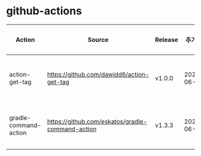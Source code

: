# github-actions

| Action | Source | Release | 추가일 | 수정자 | 비교 |
| --- | --- | --- | --- | --- | --- |
| action-get-tag | <https://github.com/dawidd6/action-get-tag> | v1.0.0 | 2021-06-24 | 김동민 | 최초 업로드 |
| gradle-command-action | <https://github.com/eskatos/gradle-command-action> | v1.3.3 | 2021-06-29 | 김동민 | 최초 업로드 |
